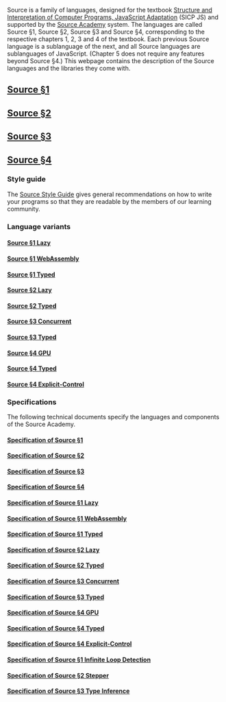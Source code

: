   Source is a family of languages, designed for the textbook
  <a href="https://sourceacademy.org/sicpjs">Structure and Interpretation
  of Computer Programs, JavaScript Adaptation</a> (SICP JS) and supported by the
  <a href="https://sourceacademy.org">Source Academy</a> system.  The languages are
  called Source §1, Source §2, Source §3 and Source §4, corresponding to the
  respective chapters 1, 2, 3 and 4 of the textbook. Each previous Source
  language is a sublanguage of the next, and all Source languages are
  sublanguages of JavaScript. (Chapter 5 does not require any features beyond
  Source §4.) This webpage contains the description of the Source languages
  and the libraries they come with.

## <a href="source_1/">Source §1</a>
  
## <a href="source_2/">Source §2</a>

## <a href="source_3/">Source §3</a>

## <a href="source_4/">Source §4</a>

### Style guide

The <a href="source_styleguide.pdf">Source Style Guide</a> gives general
recommendations on how to write your programs so that they are readable by
the members of our learning community.

### Language variants

#### <a href="source_1_lazy/">Source §1 Lazy</a>
  
#### <a href="source_1_wasm/">Source §1 WebAssembly</a>

#### <a href="source_1_typed/">Source §1 Typed</a>
  
#### <a href="source_2_lazy/">Source §2 Lazy</a>

#### <a href="source_2_typed/">Source §2 Typed</a>

#### <a href="source_3_concurrent/">Source §3 Concurrent</a>

#### <a href="source_3_typed/">Source §3 Typed</a>

#### <a href="source_4_gpu/">Source §4 GPU</a>

#### <a href="source_4_typed/">Source §4 Typed</a>

#### <a href="source_4_explicit-control/">Source §4 Explicit-Control</a>

### Specifications

The following technical documents specify the languages and components of
the Source Academy. 

#### <a href="source_1.pdf">Specification of Source §1</a>
  
#### <a href="source_2.pdf">Specification of Source §2</a>
  
#### <a href="source_3.pdf">Specification of Source §3</a>
  
#### <a href="source_4.pdf">Specification of Source §4</a>
  
#### <a href="source_1_lazy.pdf">Specification of Source §1 Lazy</a>
  
#### <a href="source_1_wasm.pdf">Specification of Source §1 WebAssembly</a>

#### <a href="source_1_typed.pdf">Specification of Source §1 Typed</a>
  
#### <a href="source_2_lazy.pdf">Specification of Source §2 Lazy</a>

#### <a href="source_2_typed.pdf">Specification of Source §2 Typed</a>

#### <a href="source_3_concurrent.pdf">Specification of Source §3 Concurrent</a>

#### <a href="source_3_typed.pdf">Specification of Source §3 Typed</a>

#### <a href="source_4_gpu.pdf">Specification of Source §4 GPU</a>

#### <a href="source_4_typed.pdf">Specification of Source §4 Typed</a>

#### <a href="source_4_explicitcontrol.pdf">Specification of Source §4 Explicit-Control</a>

#### <a href="source_1_infinite_loop_detection.pdf">Specification of Source §1 Infinite Loop Detection</a>

#### <a href="source_2_stepper.pdf">Specification of Source §2 Stepper</a>

#### <a href="source_3_type_inference.pdf">Specification of Source §3 Type Inference</a>
